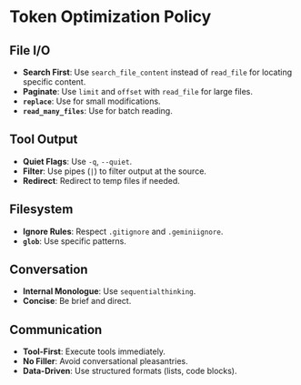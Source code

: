 # Token Optimization Policy

## File I/O

*   **Search First**: Use `search_file_content` instead of `read_file` for locating specific content.
*   **Paginate**: Use `limit` and `offset` with `read_file` for large files.
*   **`replace`**: Use for small modifications.
*   **`read_many_files`**: Use for batch reading.

## Tool Output

*   **Quiet Flags**: Use `-q`, `--quiet`.
*   **Filter**: Use pipes (`|`) to filter output at the source.
*   **Redirect**: Redirect to temp files if needed.

## Filesystem

*   **Ignore Rules**: Respect `.gitignore` and `.geminiignore`.
*   **`glob`**: Use specific patterns.

## Conversation

*   **Internal Monologue**: Use `sequentialthinking`.
*   **Concise**: Be brief and direct.

## Communication

*   **Tool-First**: Execute tools immediately.
*   **No Filler**: Avoid conversational pleasantries.
*   **Data-Driven**: Use structured formats (lists, code blocks).
